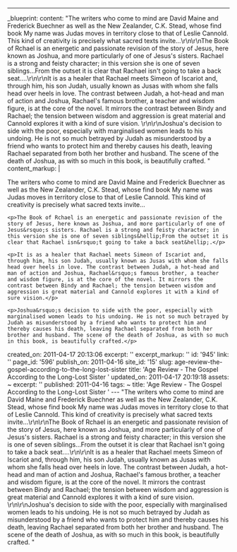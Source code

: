 ---
_blueprint:
  content: "The writers who come to mind are David Maine and Frederick Buechner as
    well as the New Zealander, C.K. Stead, whose find book My name was Judas moves
    in territory close to that of Leslie Cannold. This kind of creativity is precisely
    what sacred texts invite...\r\n\r\nThe Book of Rchael is an energetic and passionate
    revision of the story of Jesus, here known as Joshua, and more particularly of
    one of Jesus's sisters. Rachael is a strong and feisty character; in this version
    she is one of seven siblings...From the outset it is clear that Rachael isn't
    going to take a back seat....\r\n\r\nIt is as a healer that Rachael meets Simeon
    of Iscariot and, through him, his son Judah, usually known as Jusas with whom
    she falls head over heels in love. The contrast between Judah, a hot-head and
    man of action and Joshua, Rachael's famous brother, a teacher and wisdom figure,
    is at the core of the novel. It mirrors the contrast between Bindy and Rachael;
    the tension between wisdom and aggression is great material and Cannold explores
    it with a kind of sure vision. \r\n\r\nJoshua's decision to side with the poor,
    especially with marginalised women leads to his undoing. He is not so much betrayed
    by Judah as misunderstood by a friend who wants to protect him and thereby causes
    his death, leaving Rachael separated from both her brother and husband. The scene
    of the death of Joshua, as with so much in this book, is beautifully crafted. "
  content_markup: |
    <p>The writers who come to mind are David Maine and Frederick Buechner as well as the New Zealander, C.K. Stead, whose find book My name was Judas moves in territory close to that of Leslie Cannold. This kind of creativity is precisely what sacred texts invite&hellip;</p>

    <p>The Book of Rchael is an energetic and passionate revision of the story of Jesus, here known as Joshua, and more particularly of one of Jesus&rsquo;s sisters. Rachael is a strong and feisty character; in this version she is one of seven siblings&hellip;From the outset it is clear that Rachael isn&rsquo;t going to take a back seat&hellip;.</p>

    <p>It is as a healer that Rachael meets Simeon of Iscariot and, through him, his son Judah, usually known as Jusas with whom she falls head over heels in love. The contrast between Judah, a hot-head and man of action and Joshua, Rachael&rsquo;s famous brother, a teacher and wisdom figure, is at the core of the novel. It mirrors the contrast between Bindy and Rachael; the tension between wisdom and aggression is great material and Cannold explores it with a kind of sure vision.</p>

    <p>Joshua&rsquo;s decision to side with the poor, especially with marginalised women leads to his undoing. He is not so much betrayed by Judah as misunderstood by a friend who wants to protect him and thereby causes his death, leaving Rachael separated from both her brother and husband. The scene of the death of Joshua, as with so much in this book, is beautifully crafted.</p>
  created_on: 2011-04-17 20:13:06
  excerpt: ''
  excerpt_markup: ''
  id: '945'
  link: ''
  page_id: '596'
  publish_on: 2011-04-16
  site_id: '15'
  slug: age-review-the-gospel-according-to-the-long-lost-sister
  title: 'Age Review - The Gospel According to the Long-Lost Sister '
  updated_on: 2011-04-17 20:19:18
assets: ~
excerpt: ''
published: 2011-04-16
tags: ~
title: 'Age Review - The Gospel According to the Long-Lost Sister '
--- "The writers who come to mind are David Maine and Frederick Buechner as well as
  the New Zealander, C.K. Stead, whose find book My name was Judas moves in territory
  close to that of Leslie Cannold. This kind of creativity is precisely what sacred
  texts invite...\r\n\r\nThe Book of Rchael is an energetic and passionate revision
  of the story of Jesus, here known as Joshua, and more particularly of one of Jesus's
  sisters. Rachael is a strong and feisty character; in this version she is one of
  seven siblings...From the outset it is clear that Rachael isn't going to take a
  back seat....\r\n\r\nIt is as a healer that Rachael meets Simeon of Iscariot and,
  through him, his son Judah, usually known as Jusas with whom she falls head over
  heels in love. The contrast between Judah, a hot-head and man of action and Joshua,
  Rachael's famous brother, a teacher and wisdom figure, is at the core of the novel.
  It mirrors the contrast between Bindy and Rachael; the tension between wisdom and
  aggression is great material and Cannold explores it with a kind of sure vision.
  \r\n\r\nJoshua's decision to side with the poor, especially with marginalised women
  leads to his undoing. He is not so much betrayed by Judah as misunderstood by a
  friend who wants to protect him and thereby causes his death, leaving Rachael separated
  from both her brother and husband. The scene of the death of Joshua, as with so
  much in this book, is beautifully crafted. "
